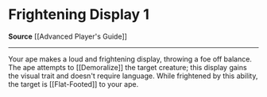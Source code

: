 ﻿---
actions: '[one-action]'
cost: null
element: null
frequency: null
id: '555'
name: Frightening Display
rarity: Common
requirement: null
school: null
source: '[[DATABASE/source/Advanced Player''s Guide|Advanced Player''s Guide]]'
trait: null
trigger: null
type: Action

---
# Frightening Display <span class="action-icon">1</span>

**Source** [[Advanced Player's Guide]]

---
Your ape makes a loud and frightening display, throwing a foe off balance. The ape attempts to [[Demoralize]] the target creature; this display gains the visual trait and doesn't require language. While frightened by this ability, the target is [[Flat-Footed]] to your ape.